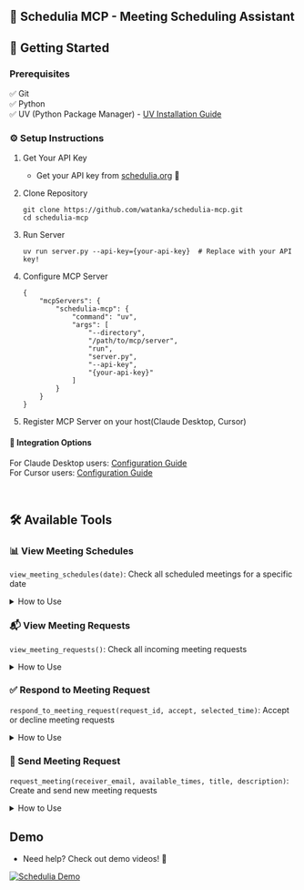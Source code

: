 ## 📅 Schedulia MCP - Meeting Scheduling Assistant

## 🚀 Getting Started
### Prerequisites
✅ Git  
✅ Python  
✅ UV (Python Package Manager) - [UV Installation Guide](https://github.com/astral-sh/uv)
  

### ⚙️ Setup Instructions
1. Get Your API Key
    - Get your API key from [schedulia.org](schedulia.org) 🔑  

2. Clone Repository
    ```
    git clone https://github.com/watanka/schedulia-mcp.git
    cd schedulia-mcp
    ```

3. Run Server
    ```
    uv run server.py --api-key={your-api-key}  # Replace with your API key!
    ```


4. Configure MCP Server
    ```
    {
        "mcpServers": {
            "schedulia-mcp": {
                "command": "uv",
                "args": [
                    "--directory",
                    "/path/to/mcp/server",
                    "run",
                    "server.py",
                    "--api-key",
                    "{your-api-key}"
                ]
            }
        }
    }
    ```
    
5. Register MCP Server on your host(Claude Desktop, Cursor)
#### 🔧 Integration Options  
For Claude Desktop users: [Configuration Guide](https://modelcontextprotocol.io/quickstart/user)  
For Cursor users: [Configuration Guide ](https://docs.cursor.com/context/model-context-protocol#configuring-mcp-servers)  


<br>

## 🛠️ Available Tools
### 📊 View Meeting Schedules
`view_meeting_schedules(date)`: Check all scheduled meetings for a specific date

<details>
<summary>How to Use</summary>

Ask to see your meetings using the `view_meeting_schedules` tool. You can specify a date or view all schedules.

**Prompt Examples:**
- "Please show me my meeting schedules"
- "Can you check my meetings for today using view_meeting_schedules?"
- "Use view_meeting_schedules to show my upcoming meetings"

**Example Response:**
```json
{
    "id": 1,
    "host": {"name": "John Doe", "email": "john@example.com"},
    "participants": [
        {"name": "Alice Smith", "email": "alice@example.com"}
    ],
    "time": {
        "start_time": "2024-03-20T14:00:00",
        "end_time": "2024-03-20T15:00:00"
    },
    "title": "Project Review",
    "description": "Weekly sync meeting"
}
```
</details>

### 📬 View Meeting Requests
`view_meeting_requests()`: Check all incoming meeting requests

<details>
<summary>How to Use</summary>

Use the `view_meeting_requests` tool to check any pending meeting invitations.

**Prompt Examples:**
- "Use view_meeting_requests to show my pending invitations"
- "Check my meeting requests using view_meeting_requests tool"
- "Show me all meeting requests in the system"

**Example Response:**
```json
{
    "request_id": 1,
    "sender": {"name": "Alice Smith", "email": "alice@example.com"},
    "receiver_email": "john@example.com",
    "available_times": [
        {
            "start_time": "2024-03-21T15:00:00",
            "end_time": "2024-03-21T16:00:00"
        }
    ],
    "status": "PENDING",
    "title": "Product Discussion"
}
```
</details>

### ✅ Respond to Meeting Request
`respond_to_meeting_request(request_id, accept, selected_time)`: Accept or decline meeting requests

<details>
<summary>How to Use</summary>

This is a two-step process using both `view_meeting_requests` and `respond_to_meeting_request` tools.

**Step 1 - View Requests:**
- "First, use view_meeting_requests to show me pending invitations"
- "Let me check the meeting requests using view_meeting_requests tool"

**Step 2 - Respond:**
- "Use respond_to_meeting_request to accept request ID 1 with the proposed time slot"
- "Please use respond_to_meeting_request to decline meeting request #2"

**Example Conversation:**
```
User: "First, show me my meeting requests using view_meeting_requests"
Assistant: "Here are your pending meeting requests: [shows requests]"
User: "Great, I want to accept request ID 1 using respond_to_meeting_request for the March 21st 15:00-16:00 slot"
```
</details>

### 📨 Send Meeting Request
`request_meeting(receiver_email, available_times, title, description)`: Create and send new meeting requests

<details>
<summary>How to Use</summary>

Use the `request_meeting` tool to create new meeting requests. You'll need to provide receiver's email, available times, title, and description.

**Prompt Examples:**
- "Use request_meeting to schedule a meeting with alice@example.com"
- "I need to send a meeting request using request_meeting tool for tomorrow"
- "Create a new meeting request with request_meeting for the team sync"

**Example Request:**
```
"Please use request_meeting to set up a meeting with following details:
- Receiver: alice@example.com
- Title: Project Kickoff
- Description: Initial project planning meeting
- Available times: 
  - March 25th, 2024 14:00-15:00
  - March 26th, 2024 11:00-12:00"
```

**Example Response:**
```json
{
    "request_id": 3,
    "sender": {"name": "John Doe", "email": "john@example.com"},
    "receiver_email": "alice@example.com",
    "available_times": [
        {
            "start_time": "2024-03-25T14:00:00",
            "end_time": "2024-03-25T15:00:00"
        },
        {
            "start_time": "2024-03-26T11:00:00",
            "end_time": "2024-03-26T12:00:00"
        }
    ],
    "status": "PENDING",
    "title": "Project Kickoff",
    "description": "Initial project planning meeting"
}
```
</details> 


## Demo
- Need help? Check out demo videos! 🎥  

[![Schedulia Demo](https://img.youtube.com/vi/vLkg-0RX5mQ/maxresdefault.jpg)](https://youtu.be/vLkg-0RX5mQ)

